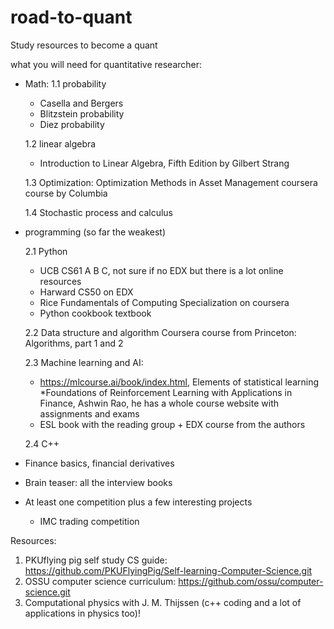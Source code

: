 # road-to-quant

Study resources to become a quant

what you will need for quantitative researcher: 

* Math: 
  1.1 probability
    * Casella and Bergers
    * Blitzstein probability
    * Diez probability
    
  1.2 linear algebra
    * Introduction to Linear Algebra, Fifth Edition by Gilbert Strang
    
  1.3 Optimization: Optimization Methods in Asset Management coursera course by Columbia
  
  1.4 Stochastic process and calculus

* programming (so far the weakest)

  2.1 Python
  
    * UCB CS61 A B C, not sure if no EDX but there is a lot online resources
    * Harward CS50 on EDX
    * Rice Fundamentals of Computing Specialization on coursera
    * Python cookbook textbook
  
  2.2 Data structure and algorithm
  Coursera course from Princeton: Algorithms, part 1 and 2
  
  2.3 Machine learning and AI: 
  
    * https://mlcourse.ai/book/index.html, Elements of statistical learning
    *Foundations of Reinforcement Learning with Applications in Finance, Ashwin Rao, he has a whole course website with assignments and exams
    * ESL book with the reading group + EDX course from the authors
  
  2.4 C++

* Finance basics, financial derivatives


* Brain teaser: all the interview books
* At least one competition plus a few interesting projects
    * IMC trading competition

Resources: 
1. PKUflying pig self study CS guide: https://github.com/PKUFlyingPig/Self-learning-Computer-Science.git
2. OSSU computer science curriculum: https://github.com/ossu/computer-science.git
3. Computational physics with J. M. Thijssen (c++ coding and a lot of applications in physics too)!
